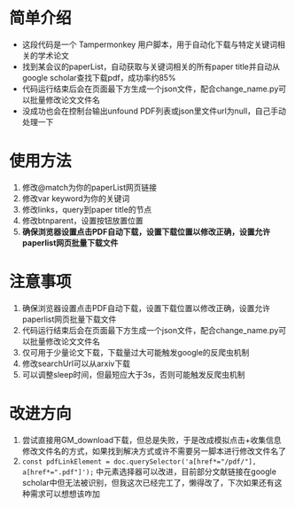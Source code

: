 # 简单介绍
- 这段代码是一个 Tampermonkey 用户脚本，用于自动化下载与特定关键词相关的学术论文
- 找到某会议的paperList，自动获取与关键词相关的所有paper title并自动从google scholar查找下载pdf，成功率约85%
- 代码运行结束后会在页面最下方生成一个json文件，配合change_name.py可以批量修改论文文件名
- 没成功也会在控制台输出unfound PDF列表或json里文件url为null，自己手动处理一下

# 使用方法
1. 修改@match为你的paperList网页链接
2. 修改var keyword为你的关键词
3. 修改links，query到paper title的节点
4. 修改btnparent，设置按钮放置位置
5. <b>确保浏览器设置点击PDF自动下载，设置下载位置以修改正确，设置允许paperlist网页批量下载文件</b>

# 注意事项
1. 确保浏览器设置点击PDF自动下载，设置下载位置以修改正确，设置允许paperlist网页批量下载文件
2. 代码运行结束后会在页面最下方生成一个json文件，配合change_name.py可以批量修改论文文件名
3. 仅可用于少量论文下载，下载量过大可能触发google的反爬虫机制
4. 修改searchUrl可以从arxiv下载
5. 可以调整sleep时间，但最短应大于3s，否则可能触发反爬虫机制

# 改进方向
1. 尝试直接用GM_download下载，但总是失败，于是改成模拟点击+收集信息修改文件名的方式，如果找到解决方式或许不需要另一脚本进行修改文件名了
2. `const pdfLinkElement = doc.querySelector('a[href*="/pdf/"], a[href*=".pdf"]');` 中元素选择器可以改进，目前部分文献链接在google scholar中但无法被识别，但我这次已经完工了，懒得改了，下次如果还有这种需求可以想想该咋加





